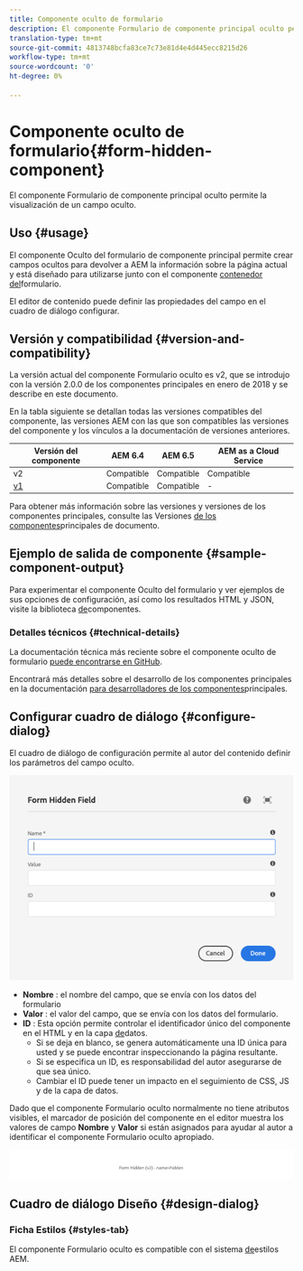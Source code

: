 ```yaml
---
title: Componente oculto de formulario
description: El componente Formulario de componente principal oculto permite la visualización de un campo oculto.
translation-type: tm+mt
source-git-commit: 4813748bcfa83ce7c73e81d4e4d445ecc8215d26
workflow-type: tm+mt
source-wordcount: '0'
ht-degree: 0%

---
```



# Componente oculto de formulario{#form-hidden-component}

El componente Formulario de componente principal oculto permite la visualización de un campo oculto.

## Uso {#usage}

El componente Oculto del formulario de componente principal permite crear campos ocultos para devolver a AEM la información sobre la página actual y está diseñado para utilizarse junto con el componente [contenedor del](form-container.md)formulario.

El editor de contenido puede definir las propiedades del campo en el cuadro de diálogo [](form-hidden.md)configurar.

## Versión y compatibilidad {#version-and-compatibility}

La versión actual del componente Formulario oculto es v2, que se introdujo con la versión 2.0.0 de los componentes principales en enero de 2018 y se describe en este documento.

En la tabla siguiente se detallan todas las versiones compatibles del componente, las versiones AEM con las que son compatibles las versiones del componente y los vínculos a la documentación de versiones anteriores.

| Versión del componente | AEM 6.4   | AEM 6.5 | AEM as a Cloud Service |
|--- |--- |--- |---|
| v2 | Compatible | Compatible | Compatible |
| [v1](/help/components/v1/form-hidden-v1.md) | Compatible | Compatible | - |

Para obtener más información sobre las versiones y versiones de los componentes principales, consulte las Versiones [de los componentes](/help/versions.md)principales de documento.

## Ejemplo de salida de componente {#sample-component-output}

Para experimentar el componente Oculto del formulario y ver ejemplos de sus opciones de configuración, así como los resultados HTML y JSON, visite la biblioteca [de](https://adobe.com/go/aem_cmp_library_form_hidden)componentes.

### Detalles técnicos {#technical-details}

La documentación técnica más reciente sobre el componente oculto de formulario [puede encontrarse en GitHub](https://adobe.com/go/aem_cmp_tech_form_hidden_v2).

Encontrará más detalles sobre el desarrollo de los componentes principales en la documentación [para desarrolladores de los componentes](/help/developing/overview.md)principales.

## Configurar cuadro de diálogo {#configure-dialog}

El cuadro de diálogo de configuración permite al autor del contenido definir los parámetros del campo oculto.

![Cuadro de diálogo de edición oculta del formulario](/help/assets/form-hidden-edit.png)

* **Nombre** : el nombre del campo, que se envía con los datos del formulario
* **Valor** : el valor del campo, que se envía con los datos del formulario.
* **ID** : Esta opción permite controlar el identificador único del componente en el HTML y en la capa [de](/help/developing/data-layer/overview.md)datos.
   * Si se deja en blanco, se genera automáticamente una ID única para usted y se puede encontrar inspeccionando la página resultante.
   * Si se especifica un ID, es responsabilidad del autor asegurarse de que sea único.
   * Cambiar el ID puede tener un impacto en el seguimiento de CSS, JS y de la capa de datos.

Dado que el componente Formulario oculto normalmente no tiene atributos visibles, el marcador de posición del componente en el editor muestra los valores de campo **Nombre** y **Valor** si están asignados para ayudar al autor a identificar el componente Formulario oculto apropiado.

![Ejemplo de componente oculto de formulario](/help/assets/form-hidden-example.png)

## Cuadro de diálogo Diseño {#design-dialog}

### Ficha Estilos {#styles-tab}

El componente Formulario oculto es compatible con el sistema [de](/help/get-started/authoring.md#component-styling)estilos AEM.
